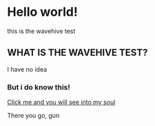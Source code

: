 <!DOCTYPE html>
<html>
<h1> Hello world! 
</h1>
<title> Wavehive test
</title>
<body background="bgimage.jpg">
<p> this is the wavehive test
</P>
<h2> WHAT IS THE WAVEHIVE TEST? </h2>
<p> I have no idea
</P>
<H3> But i do know this! 
</h3>
<a href="http://www.w3schools.com"> Click me and you will see into my soul </a>
<p> There you go, gun
</p>
